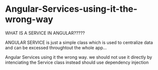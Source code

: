 # Angular-Services-using-it-the-wrong-way

WHAT IS A SERVICE IN ANGULAR?????

ANGULAR SERVICE is just a simple class which is used to centralize data and can be excessed throughtout the whole app...


Angular Services using it the wrong way.   we should not use it directly by intenciating the Service class instead should use dependency injection
